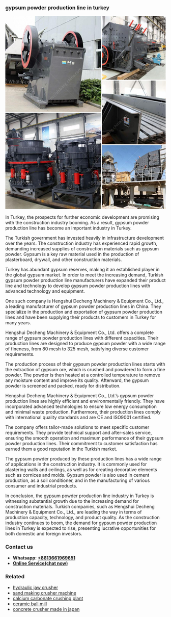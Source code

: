 <h3>gypsum powder production line in turkey</h3><img src='1706755864.jpg' alt=''><p>In Turkey, the prospects for further economic development are promising with the construction industry booming. As a result, gypsum powder production line has become an important industry in Turkey.</p><p>The Turkish government has invested heavily in infrastructure development over the years. The construction industry has experienced rapid growth, demanding increased supplies of construction materials such as gypsum powder. Gypsum is a key raw material used in the production of plasterboard, drywall, and other construction materials.</p><p>Turkey has abundant gypsum reserves, making it an established player in the global gypsum market. In order to meet the increasing demand, Turkish gypsum powder production line manufacturers have expanded their product line and technology to develop gypsum powder production lines with advanced technology and equipment.</p><p>One such company is Hengshui Decheng Machinery & Equipment Co., Ltd., a leading manufacturer of gypsum powder production lines in China. They specialize in the production and exportation of gypsum powder production lines and have been supplying their products to customers in Turkey for many years.</p><p>Hengshui Decheng Machinery & Equipment Co., Ltd. offers a complete range of gypsum powder production lines with different capacities. Their production lines are designed to produce gypsum powder with a wide range of fineness, from 80 mesh to 325 mesh, satisfying diverse customer requirements.</p><p>The production process of their gypsum powder production lines starts with the extraction of gypsum ore, which is crushed and powdered to form a fine powder. The powder is then heated at a controlled temperature to remove any moisture content and improve its quality. Afterward, the gypsum powder is screened and packed, ready for distribution.</p><p>Hengshui Decheng Machinery & Equipment Co., Ltd.’s gypsum powder production lines are highly efficient and environmentally friendly. They have incorporated advanced technologies to ensure low energy consumption and minimal waste production. Furthermore, their production lines comply with international quality standards and are CE and ISO9001 certified.</p><p>The company offers tailor-made solutions to meet specific customer requirements. They provide technical support and after-sales service, ensuring the smooth operation and maximum performance of their gypsum powder production lines. Their commitment to customer satisfaction has earned them a good reputation in the Turkish market.</p><p>The gypsum powder produced by these production lines has a wide range of applications in the construction industry. It is commonly used for plastering walls and ceilings, as well as for creating decorative elements such as cornices and molds. Gypsum powder is also used in cement production, as a soil conditioner, and in the manufacturing of various consumer and industrial products.</p><p>In conclusion, the gypsum powder production line industry in Turkey is witnessing substantial growth due to the increasing demand for construction materials. Turkish companies, such as Hengshui Decheng Machinery & Equipment Co., Ltd., are leading the way in terms of production capacity, technology, and product quality. As the construction industry continues to boom, the demand for gypsum powder production lines in Turkey is expected to rise, presenting lucrative opportunities for both domestic and foreign investors.</p><h3>Contact us</h3><ul><li><strong>Whatsapp:&nbsp;<a href="https://wa.me/8613661969651">+8613661969651</a></strong></li><li><a href="https://swt.shibang-china.com/?git&amp;zhl&amp;gypsum powder production line in turkey"><strong>Online Service(chat now)</strong></a></li></ul><h3>Related</h3><ul><li><a href='hydraulic jaw crusher.md'>hydraulic jaw crusher</a></li><li><a href='sand making crusher machine.md'>sand making crusher machine</a></li><li><a href='calcium carbonate crushing plant.md'>calcium carbonate crushing plant</a></li><li><a href='ceramic ball mill.md'>ceramic ball mill</a></li><li><a href='concrete crusher made in japan.md'>concrete crusher made in japan</a></li></ul>
